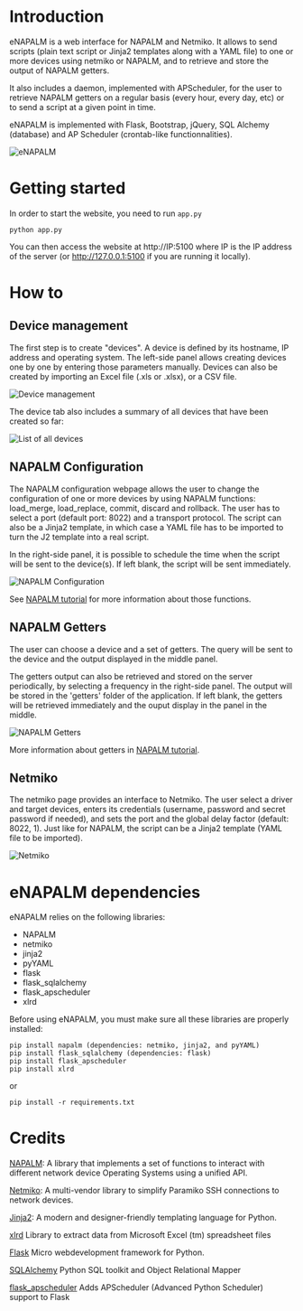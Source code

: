 # Introduction

eNAPALM is a web interface for NAPALM and Netmiko.
It allows to send scripts (plain text script or Jinja2 templates along with a YAML file) to one or more devices using netmiko or NAPALM, and to retrieve and store the output of NAPALM getters.

It also includes a daemon, implemented with APScheduler, for the user to retrieve NAPALM getters on a regular basis (every hour, every day, etc) or to send a script at a given point in time.

eNAPALM is implemented with Flask, Bootstrap, jQuery, SQL Alchemy (database) and AP Scheduler (crontab-like functionnalities).

![eNAPALM](https://github.com/afourmy/e-napalm/blob/master/readme/napalm_configuration.png)

# Getting started

In order to start the website, you need to run `app.py`
```
python app.py
```

You can then access the website at http://IP:5100 where IP is the IP address of the server (or http://127.0.0.1:5100 if you are running it locally).

# How to

## Device management

The first step is to create "devices". 
A device is defined by its hostname, IP address and operating system.
The left-side panel allows creating devices one by one by entering those parameters manually. Devices can also be created by importing an Excel file (.xls or .xlsx), or a CSV file.

![Device management](https://github.com/afourmy/e-napalm/blob/master/readme/manage_devices.png)

The device tab also includes a summary of all devices that have been created so far:
    
![List of all devices](https://github.com/afourmy/e-napalm/blob/master/readme/list_devices.png)

## NAPALM Configuration

The NAPALM configuration webpage allows the user to change the configuration of one or more devices by using NAPALM functions: load_merge, load_replace, commit, discard and rollback.
The user has to select a port (default port: 8022) and a transport protocol.
The script can also be a Jinja2 template, in which case a YAML file has to be imported to turn the J2 template into a real script.

In the right-side panel, it is possible to schedule the time when the script will be sent to the device(s). 
If left blank, the script will be sent immediately.

![NAPALM Configuration](https://github.com/afourmy/e-napalm/blob/master/readme/napalm_configuration.png)

See [NAPALM tutorial](https://napalm.readthedocs.io/en/latest/tutorials/first_steps_config.html "NAPALM tutorial") for more information about those functions.

## NAPALM Getters

The user can choose a device and a set of getters. The query will be sent to the device and the output displayed in the middle panel. 

The getters output can also be retrieved and stored on the server periodically, by selecting a frequency in the right-side panel. The output will be stored in the 'getters' folder of the application. If left blank, the getters will be retrieved immediately and the ouput display in the panel in the middle.

![NAPALM Getters](https://github.com/afourmy/e-napalm/blob/master/readme/napalm_getters.png)

More information about getters in [NAPALM tutorial](https://napalm.readthedocs.io/en/latest/base.html "NAPALM tutorial").

## Netmiko

The netmiko page provides an interface to Netmiko.
The user select a driver and target devices, enters its credentials (username, password and secret password if needed), and sets the port and the global delay factor (default: 8022, 1).
Just like for NAPALM, the script can be a Jinja2 template (YAML file to be imported).

![Netmiko](https://github.com/afourmy/e-napalm/blob/master/readme/netmiko.png)

# eNAPALM dependencies

eNAPALM relies on the following libraries:

* NAPALM
* netmiko
* jinja2
* pyYAML
* flask
* flask_sqlalchemy
* flask_apscheduler
* xlrd

Before using eNAPALM, you must make sure all these libraries are properly installed:

```
pip install napalm (dependencies: netmiko, jinja2, and pyYAML)
pip install flask_sqlalchemy (dependencies: flask)
pip install flask_apscheduler
pip install xlrd
```

or 

```
pip install -r requirements.txt
```

# Credits

[NAPALM](https://github.com/napalm-automation/napalm "NAPALM"): A library that implements a set of functions to interact with different network device Operating Systems using a unified API.

[Netmiko](https://github.com/ktbyers/netmiko "Netmiko"): A multi-vendor library to simplify Paramiko SSH connections to network devices.

[Jinja2](https://github.com/pallets/jinja "Jinja2"): A modern and designer-friendly templating language for Python.

[xlrd](https://github.com/python-excel/xlrd) Library to extract data from Microsoft Excel (tm) spreadsheet files

[Flask](http://flask.pocoo.org) Micro webdevelopment framework for Python.

[SQLAlchemy](https://www.sqlalchemy.org) Python SQL toolkit and Object Relational Mapper

[flask_apscheduler](https://github.com/viniciuschiele/flask-apscheduler) Adds APScheduler (Advanced Python Scheduler) support to Flask